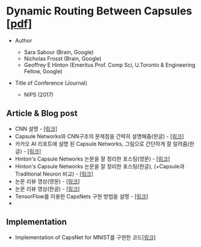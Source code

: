 # Dynamic Routing Between Capsules [[pdf]](https://arxiv.org/pdf/1710.09829.pdf)

* Author
	* Sara Sabour (Brain, Google)
	* Nicholas Frosst (Brain, Google)
	* Geoffrey E Hinton (Emeritus Prof. Comp Sci, U.Toronto & Engineering Fellow, Google)

* Title of Conference (Journal)
	* NIPS (2017)


## Article & Blog post
* CNN 설명 - [[링크]](file:///C:/Users/JC_PC/Downloads/DLFS_CH7.pdf)
* Capsule Networks와 CNN구조의 문제점을 간략히 설명해줌(한글) - [[링크]](https://jayhey.github.io/deep%20learning/2017/11/28/CapsNet_1/)
* 카카오 AI 리포트에 설명 된 Capsule Networks, 그림으로 간단하게 잘 알려줌(한글) - [[링크]](https://brunch.co.kr/@kakao-it/158)
* Hinton's Capsule Networks 논문을 잘 정리한 포스팅(영문) - [[링크]](https://medium.com/ai%C2%B3-theory-practice-business/understanding-hintons-capsule-networks-part-i-intuition-b4b559d1159b)
* Hinton's Capsule Networks 논문을 잘 정리한 포스팅(한글), (+Capsule과 Traditional Neuron 비교) - [[링크]](https://medium.com/@bootpay.co.kr/%EC%BA%A1%EC%8A%90-%EB%84%A4%ED%8A%B8%EC%9B%8C%ED%81%AC-%EC%9D%B4%ED%95%B4%ED%95%98%EA%B8%B0-1-e32f4ed5e13)
* 논문 리뷰 영상(영문) - [[링크]](https://www.youtube.com/watch?v=pPN8d0E3900)
* 논문 리뷰 영상(한글) - [[링크]](https://www.youtube.com/watch?v=_YT_8CT2w_Q&t=1109s&list=PLlMkM4tgfjnJhhd4wn5aj8fVTYJwIpWkS&index=57)
* TensorFlow를 이용한 CapsNets 구현 방법을 설명 - [[링크]](https://www.youtube.com/watch?v=2Kawrd5szHE&feature=youtu.be)
* 

## Implementation
* Implementation of CapsNet for MNIST를 구현한 코드[[링크]](https://github.com/soskek/dynamic_routing_between_capsules)
